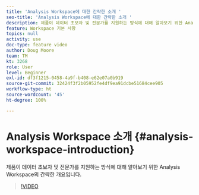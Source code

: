 ```yaml
---
title: 'Analysis Workspace에 대한 간략한 소개 '
seo-title: 'Analysis Workspace에 대한 간략한 소개 '
description: 제품이 데이터 초보자 및 전문가를 지원하는 방식에 대해 알아보기 위한 Analysis Workspace의 간략한 개요입니다.
feature: Workspace 기본 사항
topics: null
activity: use
doc-type: feature video
author: Doug Moore
team: TM
kt: 3268
role: User
level: Beginner
exl-id: df3f1215-0458-4a9f-b408-e62e07a0b919
source-git-commit: 32424f3f2b05952fe4df9ea91dcbe51684cee905
workflow-type: ht
source-wordcount: '45'
ht-degree: 100%

---
```


# Analysis Workspace 소개 {#analysis-workspace-introduction}

제품이 데이터 초보자 및 전문가를 지원하는 방식에 대해 알아보기 위한 Analysis Workspace의 간략한 개요입니다.

>[!VIDEO](https://video.tv.adobe.com/v/28165/?quality=12)
